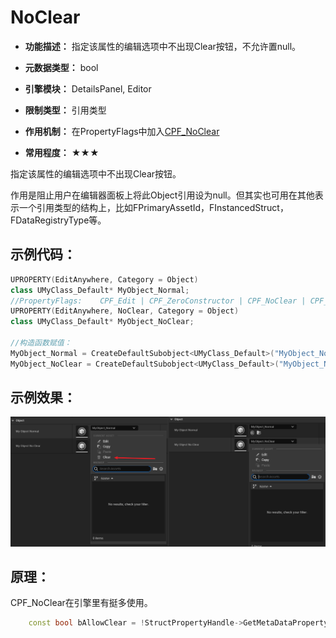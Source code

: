 # NoClear

- **功能描述：** 指定该属性的编辑选项中不出现Clear按钮，不允许置null。

- **元数据类型：** bool
- **引擎模块：** DetailsPanel, Editor
- **限制类型：** 引用类型
- **作用机制：** 在PropertyFlags中加入[CPF_NoClear](#Flags_EPropertyFlags_CPF_NoClear)
- **常用程度：** ★★★

指定该属性的编辑选项中不出现Clear按钮。

作用是阻止用户在编辑器面板上将此Object引用设为null。但其实也可用在其他表示一个引用类型的结构上，比如FPrimaryAssetId，FInstancedStruct，FDataRegistryType等。

## 示例代码：

```cpp
UPROPERTY(EditAnywhere, Category = Object)
class UMyClass_Default* MyObject_Normal;
//PropertyFlags:	CPF_Edit | CPF_ZeroConstructor | CPF_NoClear | CPF_NoDestructor | CPF_HasGetValueTypeHash | CPF_NativeAccessSpecifierPublic
UPROPERTY(EditAnywhere, NoClear, Category = Object)
class UMyClass_Default* MyObject_NoClear;

//构造函数赋值：
MyObject_Normal = CreateDefaultSubobject<UMyClass_Default>("MyObject_Normal");
MyObject_NoClear = CreateDefaultSubobject<UMyClass_Default>("MyObject_NoClear");
```

## 示例效果：

![Untitled](Specifier_UPROPERTY_DetaisPanel_NoClear_Untitled.png)

## 原理：

CPF_NoClear在引擎里有挺多使用。

```cpp
	const bool bAllowClear = !StructPropertyHandle->GetMetaDataProperty()->HasAnyPropertyFlags(CPF_NoClear);

```